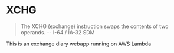 # XCHG

> The XCHG (exchange) instruction swaps the contents of two operands.
>   -- I-64 / IA-32 SDM

This is an exchange diary webapp running on AWS Lambda
